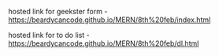 hosted link for geekster form - https://beardycancode.github.io/MERN/8th%20feb/index.html

 
hosted link for to do list -https://beardycancode.github.io/MERN/8th%20feb/dl.html

